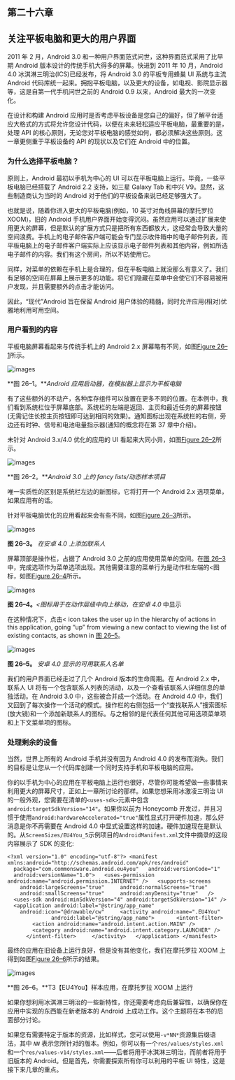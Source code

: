 ## 第二十六章

## 关注平板电脑和更大的用户界面

2011 年 2 月，Android 3.0 和一种用户界面范式问世，这种界面范式采用了比早期 Android 版本设计的传统手机大得多的屏幕。快进到 2011 年 10 月，Android 4.0 冰淇淋三明治(ICS)已经发布，将 Android 3.0 的平板专用蜂巢 UI 系统与主流 Android 代码库统一起来。拥抱平板电脑，以及更大的设备，如电视、影院显示器等，这是自第一代手机问世之前的 Android 0.9 以来，Android 最大的一次变化。

在设计和构建 Android 应用时是否考虑平板设备是您自己的偏好，但了解平台适应大格式的方式将允许您设计代码，以便在未来轻松适应平板电脑，最重要的是，处理 API 的核心原则，无论您对平板电脑的感觉如何，都必须解决这些原则。这一章更侧重于平板设备的 API 的现状以及它们在 Android 中的位置。

### 为什么选择平板电脑？

原则上，Android 最初以手机为中心的 UI 可以在平板电脑上运行。毕竟，一些平板电脑已经搭载了 Android 2.2 支持，如三星 Galaxy Tab 和中兴 V9。显然，这些制造商认为当时的 Android 对于他们的平板设备来说已经足够强大了。

也就是说，随着你进入更大的平板电脑(例如，10 英寸对角线屏幕的摩托罗拉 XOOM)，旧的 Android 手机用户界面开始变得沉闷。虽然应用可以通过扩展来使用更大的屏幕，但是默认的扩展方式只是把所有东西都放大，这经常会导致大量的空间浪费。手机上的电子邮件客户端可能会专门显示收件箱中的电子邮件列表，而平板电脑上的电子邮件客户端实际上应该显示电子邮件列表和其他内容，例如所选电子邮件的内容。我们有这个房间，所以不妨使用它。

同样，对菜单的依赖在手机上是合理的，但在平板电脑上就没那么有意义了。我们有足够的空间在屏幕上展示更多的功能。将它们隐藏在菜单中会使它们不容易被用户发现，并且需要额外的点击才能访问。

因此，“现代”Android 旨在保留 Android 用户体验的精髓，同时允许应用(相对)优雅地利用可用空间。

### 用户看到的内容

平板电脑屏幕看起来与传统手机上的 Android 2.x 屏幕略有不同，如图[Figure 26–1](#fig_26_1)所示。

![images](img/2601.jpg)

**图 26–1。***Android 应用启动器，在模拟器上显示为平板电脑*

有了这些额外的不动产，各种库存组件可以放置在更多不同的位置。在本例中，我们看到系统栏位于屏幕底部。系统栏的左端是返回、主页和最近任务的屏幕按钮(无需记住长按主页按钮即可达到相同的效果)。通知图标出现在系统栏的右侧，旁边还有时钟、信号和电池电量指示器(通知的概念将在第 37 章中介绍)。

未针对 Android 3.x/4.0 优化的应用的 UI 看起来大同小异，如图[Figure 26–2](#fig_26_2)所示。

![images](img/2602.jpg)

**图 26–2。***Android 3.0 上的 fancy lists/动态样本项目*

唯一实质性的区别是系统栏左边的新图标，它将打开一个 Android 2.x 选项菜单，如果应用有的话。

针对平板电脑优化的应用看起来会有些不同，如图[Figure 26–3](#fig_26_3)所示。

![images](img/2603.jpg)

**图 26–3。** *在安卓 4.0 上添加联系人*

屏幕顶部是操作栏，占据了 Android 3.0 之前的应用使用菜单的空间。在[图 26–3](#fig_26_3)中，完成选项作为菜单选项出现。其他需要注意的菜单行为是动作栏左端的<图标，如图[Figure 26–4](#fig_26_4)所示。

![images](img/2604.jpg)

**图 26–4。***<图标用于在动作层级中向上移动，在安卓 4.0* 中显示

在这种情况下，点击< icon takes the user up in the hierarchy of actions in this application, going “up” from viewing a new contact to viewing the list of existing contacts, as shown in [图 26–5](#fig_26_5)。

![images](img/2605.jpg)

**图 26–5。** *安卓 4.0 显示的可用联系人名单*

我们的用户界面已经走过了几个 Android 版本的生命周期。在 Android 2.x 中，联系人 UI 将有一个包含联系人列表的活动，以及一个查看该联系人详细信息的单独活动。在 Android 3.0 中，这些被合并成一个活动。在 Android 4.0 中，我们又回到了每次操作一个活动的模式。操作栏的右侧包括一个“查找联系人”搜索图标(放大镜)和一个添加新联系人的图标。与之相邻的是代表任何其他可用选项菜单项和上下文菜单项的图标。

### 处理剩余的设备

当然，世界上所有的 Android 手机并没有因为 Android 4.0 的发布而消失。我们的目标是让您从一个代码库创建一个同时支持手机和平板电脑的应用。

你的以手机为中心的应用在平板电脑上运行也很好，尽管你可能希望做一些事情来利用更大的屏幕尺寸，正如上一章所讨论的那样。如果您想采用冰激凌三明治 UI 的一般外观，您需要在清单的`<uses-sdk>`元素中包含`android:targetSdkVersion="14"`。如果你以前为 Honeycomb 开发过，并且习惯于使用`android:hardwareAccelerated="true"`属性显式打开硬件加速，那么好消息是你不再需要在 Android 4.0 中显式设置这样的加速。硬件加速现在是默认的。从`ScreenSizes/EU4You_5`示例项目的`AndroidManifest.xml`文件中摘录的这段内容展示了 SDK 的变化:

`<?xml version="1.0" encoding="utf-8"?>
<manifest xmlns:android="http://schemas.android.com/apk/res/android"
  package="com.commonsware.android.eu4you"
  android:versionCode="1"
  android:versionName="1.0">
  <uses-permission android:name="android.permission.INTERNET" />
  <supports-screens
    android:largeScreens="true"
    android:normalScreens="true"
    android:smallScreens="true"
    android:anyDensity="true"
  />
  <uses-sdk android:minSdkVersion="4" android:targetSdkVersion="14" />
  <application android:label="@string/app_name"
    android:icon="@drawable/cw"
    <activity android:name=".EU4You"
              android:label="@string/app_name">
      <intent-filter>
        <action android:name="android.intent.action.MAIN" />
        <category android:name="android.intent.category.LAUNCHER" />
      </intent-filter>
    </activity>
  </application>
</manifest>`

最终的应用在旧设备上运行良好，但是没有其他变化，我们在摩托罗拉 XOOM 上得到如图[Figure 26–6](#fig_26_6)所示的结果。

![images](img/2606.jpg)

**图 26–6。**T3【EU4You】样本应用，在摩托罗拉 XOOM 上运行

如果你想利用冰淇淋三明治的一些新特性，你还需要考虑向后兼容性，以确保你在应用中实现的东西能在新老版本的 Android 上成功工作。这个主题将在本书的后面部分讨论。

如果您有需要特定于版本的资源，比如样式，您可以使用`-v*NN*`资源集后缀语法，其中 *`NN`* 表示您所针对的版本。例如，你可以有一个`res/values/styles.xml`和一个`res/values-v14/styles.xml`——后者将用于冰淇淋三明治，而前者将用于旧版本的 Android。但是首先，你需要探索所有你可以利用的平板 UI 特性，这是接下来几章的重点。